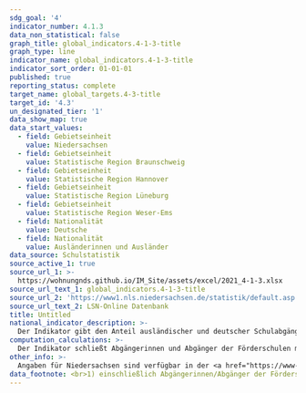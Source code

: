 ```yaml
---
sdg_goal: '4'
indicator_number: 4.1.3
data_non_statistical: false
graph_title: global_indicators.4-1-3-title
graph_type: line
indicator_name: global_indicators.4-1-3-title
indicator_sort_order: 01-01-01
published: true
reporting_status: complete
target_name: global_targets.4-3-title
target_id: '4.3'
un_designated_tier: '1'
data_show_map: true
data_start_values:
  - field: Gebietseinheit
    value: Niedersachsen
  - field: Gebietseinheit
    value: Statistische Region Braunschweig
  - field: Gebietseinheit
    value: Statistische Region Hannover
  - field: Gebietseinheit
    value: Statistische Region Lüneburg
  - field: Gebietseinheit
    value: Statistische Region Weser-Ems
  - field: Nationalität
    value: Deutsche
  - field: Nationalität
    value: Ausländerinnen und Ausländer
data_source: Schulstatistik
source_active_1: true
source_url_1: >-
  https://wohnungnds.github.io/IM_Site/assets/excel/2021_4-1-3.xlsx
source_url_text_1: global_indicators.4-1-3-title
source_url_2: 'https://www1.nls.niedersachsen.de/statistik/default.asp'
source_url_text_2: LSN-Online Datenbank
title: Untitled
national_indicator_description: >-
  Der Indikator gibt den Anteil ausländischer und deutscher Schulabgängerinnen und Schulabgänger ohne Hauptschulabschluss an allen Schulabgängerinnen und Schulabgängern eines Jahrgangs der betreffenden Bevölkerungsgruppe an allgemein bildenden Schulen wieder. Er kann Aussagen über die strukturelle Teilhabe und die Chancengleichheit im Bildungssystem machen. Die Über- bzw. Unterrepräsentation von ausländischen Schulabgängerinnen und Schulabgängern zeigt an, ob diese vergleichbare Bildungschancen wie deutsche Schulabgängerinnen und Schulabgänger haben. Potenziell haben Schülerinnen und Schüler, die ohne Hauptschulabschluss eine Schule verlassen, die schlechtesten Chancen sowohl für eine gleichberechtigte gesellschaftliche Teilhabe als auch für Erfolge auf dem Arbeitsmarkt.
computation_calculations: >-
  Der Indikator schließt Abgängerinnen und Abgänger der Förderschulen mit ein, die dort keinen Hauptschulabschluss erworben haben.
other_info: >-
  Angaben für Niedersachsen sind verfügbar in der <a href="https://www-genesis.destatis.de/" target="_blank">GENESIS-Online Datenbank</a> (Statistische Erhebung > 300 Allgemein bildende Schulen).
data_footnote: <br>1) einschließlich Abgängerinnen/Abgänger der Förderschulen
---
```

